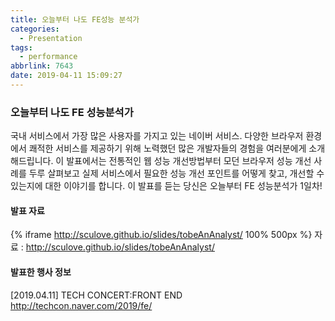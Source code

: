 ```yaml
---
title: 오늘부터 나도 FE성능 분석가
categories:
  - Presentation
tags:
  - performance
abbrlink: 7643
date: 2019-04-11 15:09:27
---
```


### 오늘부터 나도 FE 성능분석가

국내 서비스에서 가장 많은 사용자를 가지고 있는 네이버 서비스. 다양한 브라우저 환경에서 쾌적한 서비스를 제공하기 위해 노력했던 많은 개발자들의 경험을 여러분에게 소개해드립니다. 이 발표에서는 전통적인 웹 성능 개선방법부터 모던 브라우저 성능 개선 사례를 두루 살펴보고 실제 서비스에서 필요한 성능 개선 포인트를 어떻게 찾고, 개선할 수 있는지에 대한 이야기를 합니다.
이 발표를 듣는 당신은 오늘부터 FE 성능분석가 1일차!

#### 발표 자료

{% iframe http://sculove.github.io/slides/tobeAnAnalyst/ 100% 500px %}
자료 : http://sculove.github.io/slides/tobeAnAnalyst/

#### 발표한 행사 정보

[2019.04.11] TECH CONCERT:FRONT END http://techcon.naver.com/2019/fe/
